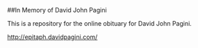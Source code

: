 ##In Memory of David John Pagini

This is a repository for the online obituary for David John Pagini.

http://epitaph.davidpagini.com/
